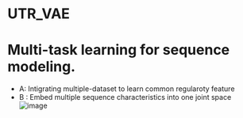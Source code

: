 # UTR_VAE

# Multi-task learning for sequence modeling.
- A: Intigrating multiple-dataset to learn common regularoty feature
- B : Embed multiple sequence characteristics into one joint space
![image](https://user-images.githubusercontent.com/46890438/141752186-6358d68b-a6a6-4f65-aae2-81c68e6a98dd.png)

